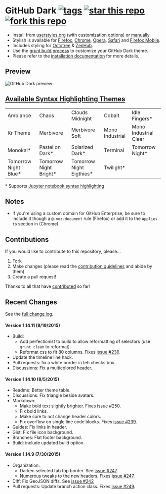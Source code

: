 # GitHub Dark [![tags](https://img.shields.io/github/tag/StylishThemes/GitHub-Dark.svg?style=flat)](https://github.com/StylishThemes/GitHub-Dark/tags) [![star this repo](http://github-svg-buttons.herokuapp.com/star.svg?user=StylishThemes&repo=GitHub-Dark&style=flat&background=1081C1)](http://github.com/StylishThemes/GitHub-Dark) [![fork this repo](http://github-svg-buttons.herokuapp.com/fork.svg?user=StylishThemes&repo=GitHub-Dark&style=flat&background=1081C1)](http://github.com/StylishThemes/GitHub-Dark/fork)

- Install from [userstyles.org](http://userstyles.org/styles/37035) (with customization options) or [manually](https://raw.githubusercontent.com/StylishThemes/GitHub-Dark/master/github-dark.css).
- Stylish is available for [Firefox](https://addons.mozilla.org/en-US/firefox/addon/2108/), [Chrome](https://chrome.google.com/extensions/detail/fjnbnpbmkenffdnngjfgmeleoegfcffe), [Opera](https://addons.opera.com/en/extensions/details/stylish/), [Safari](http://sobolev.us/stylish/) and [Firefox Mobile](https://addons.mozilla.org/en-US/firefox/addon/2108/).
- Includes styling for [Octotree](https://github.com/buunguyen/octotree/#octotree) &amp; [ZenHub](https://www.zenhub.io/).
- Use the [grunt build process](https://github.com/StylishThemes/GitHub-Dark/wiki/Build) to customize your GitHub Dark theme.
- Please refer to the [installation documentation](https://github.com/StylishThemes/GitHub-Dark/wiki/Install) for more details.

## Preview
![GitHub Dark preview](https://stylishthemes.github.io/GitHub-Dark/images/screenshots/after_blue.png)

## [Available Syntax Highlighting Themes](https://stylishthemes.github.io/GitHub-Dark/)

|                      |                        |                          |                 |                       |
|----------------------|------------------------|--------------------------|-----------------|-----------------------|
| Ambiance             | Chaos                  | Clouds Midnight          | Cobalt          | Idle Fingers*         |
| Kr Theme             | Merbivore              | Merbivore Soft           | Mono Industrial | Mono Industrial Clear |
| Monokai*             | Pastel on Dark*        | Solarized Dark*          | Terminal        | Tomorrow Night*       |
| Tomorrow Night Blue* | Tomorrow Night Bright* | Tomorrow Night Eigthies* | Twilight*       |                       |

\* Supports [Jupyter notebook syntax highlighting](https://github.com/sujitpal/statlearning-notebooks/blob/master/src/chapter2.ipynb)

## Notes

* If you're using a custom domain for GitHub Enterprise, be sure to include it though a `@-moz-document` rule (Firefox) or add it to the `Applies to` section in (Chrome).

## Contributions

If you would like to contribute to this repository, please...

1. Fork
2. Make changes (please read the [contribution guidelines](https://github.com/StylishThemes/GitHub-Dark/blob/master/CONTRIBUTING.md) and abide by them)
3. Create a pull request!

Thanks to all that have [contributed](https://github.com/StylishThemes/GitHub-Dark/graphs/contributors) so far!

## Recent Changes

See the [full change log](https://github.com/StylishThemes/GitHub-Dark/wiki).

#### Version 1.14.11 (8/19/2015)

* Build:
  * Add perfectionist to build to allow reformatting of selectors (use `grunt clean` to reformat).
  * Reformat css to fit 80 columns. Fixes [issue #239](https://github.com/StylishThemes/GitHub-Dark/issues/239).
* Update the timeline line hack.
* Pull requests: fix a white border in teh checks box.
* Discussions: Fix a multicolored header.

#### Version 1.14.10 (8/5/2015)

* Readme: Better theme table.
* Discussions: Fix triangle beside avatars.
* Markdown:
  * Make bold text slightly brighter. Fixes [issue #250](https://github.com/StylishThemes/GitHub-Dark/issues/250).
  * Fix bold links.
  * Make sure to not change header colors.
  * Fix overflow on single line code blocks. Fixes [issue #239](https://github.com/StylishThemes/GitHub-Dark/issues/239).
* Guides: Fix links in header.
* Gist: Fix file icon background.
* Branches: Flat footer background.
* Build: include updated build option.

#### Version 1.14.9 (7/30/2015)

* Organization:
  * Darken selected tab top border. See [issue #247](https://github.com/StylishThemes/GitHub-Dark/issues/247).
  * Numerous tweaks to the new headers. Fixes [issue #247](https://github.com/StylishThemes/GitHub-Dark/issues/247).
* Diff: Fix GeoJSON diffs. See [issue #242](https://github.com/StylishThemes/GitHub-Dark/issues/242)
* Pull requests: Update branch action class. Fixes [issue #249](https://github.com/StylishThemes/GitHub-Dark/issues/249).
